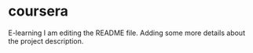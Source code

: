 # coursera
 E-learning
I am editing the README file. Adding some more details about the project description.
